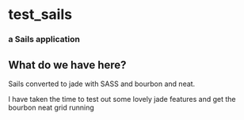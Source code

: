 # test_sails
### a Sails application

## What do we have here?

Sails converted to jade with SASS and bourbon and neat.

I have taken the time to test out some lovely jade features and get the bourbon neat grid running